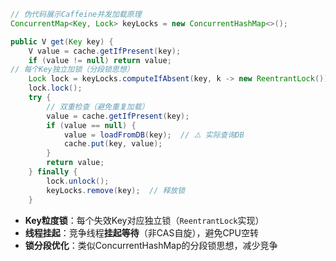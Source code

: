 


```java
// 伪代码展示Caffeine并发加载原理
ConcurrentMap<Key, Lock> keyLocks = new ConcurrentHashMap<>();

public V get(Key key) {
    V value = cache.getIfPresent(key);
    if (value != null) return value;
// 每个Key独立加锁（分段锁思想）
    Lock lock = keyLocks.computeIfAbsent(key, k -> new ReentrantLock());
    lock.lock();
    try {
        // 双重检查（避免重复加载）
        value = cache.getIfPresent(key);
        if (value == null) {
            value = loadFromDB(key);  // ⚠️ 实际查询DB
            cache.put(key, value);
        }
        return value;
    } finally {
        lock.unlock();
        keyLocks.remove(key);  // 释放锁
    }
```

- **Key粒度锁**：每个失效Key对应独立锁（`ReentrantLock`实现）
- **线程挂起**：竞争线程**挂起等待**（非CAS自旋），避免CPU空转
- **锁分段优化**：类似ConcurrentHashMap的分段锁思想，减少竞争

